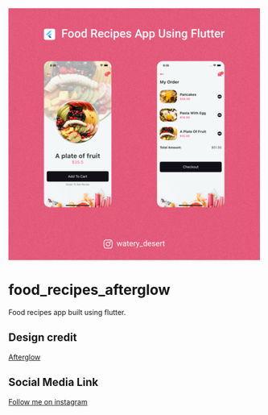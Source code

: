 <img src="assets/food_recipes.png"  width="500"/>


# food_recipes_afterglow

Food recipes app built using flutter.

## Design credit

[Afterglow](https://dribbble.com/shots/6950787-Mobile-App-Food-Recipes) 

## Social Media Link
[Follow me on instagram](https://www.instagram.com/watery_desert)
